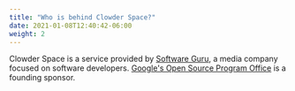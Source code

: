 ```yaml
---
title: "Who is behind Clowder Space?"
date: 2021-01-08T12:40:42-06:00
weight: 2
---
```


Clowder Space is a service provided by [Software Guru](https://sg.com.mx/about-us), a media company focused on software developers. [Google's Open Source Program Office](https://opensource.google) is a founding sponsor. 


